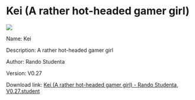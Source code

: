 # Kei (A rather hot-headed gamer girl)

<img src = "https://raw.githubusercontent.com/Arbiter1223/Koukou-Gurashi-Custom-Students/master/Students/Files/Kei%20(A%20rather%20hot-headed%20gamer%20girl).png">

Name: Kei

Description: A rather hot-headed gamer girl

Author: Rando Studenta

Version: V0.27

Download link: <a href="https://raw.githubusercontent.com/Arbiter1223/Koukou-Gurashi-Custom-Students/master/Students/Files/Kei%20(A%20rather%20hot-headed%20gamer%20girl)%20-%20Rando%20Studenta%2C%20V0.27.student">Kei (A rather hot-headed gamer girl) - Rando Studenta, V0.27.student</a>
